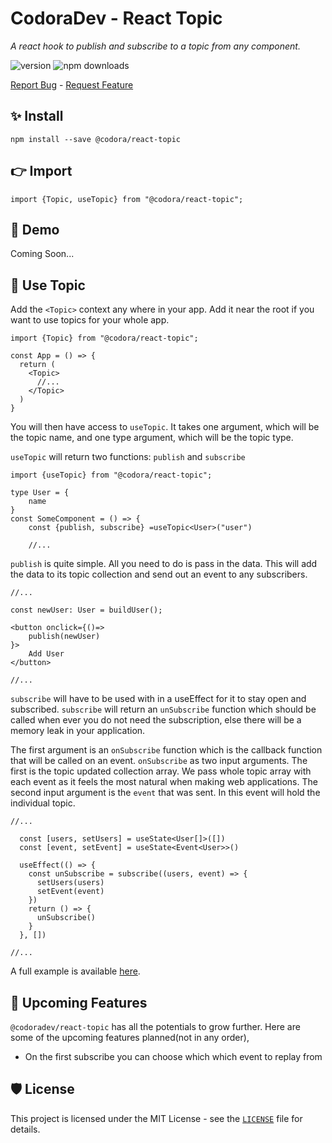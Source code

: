 # CodoraDev - React Topic
<!-- Image Here -->
 
*A react hook to publish and subscribe to a topic from any component.*

![version](https://img.shields.io/npm/v/react-codora-topic)
![npm downloads](https://img.shields.io/npm/dm/@codora/react-topic)


[Report Bug](https://github.com/CodoraDev/react-topic/issues/new) - 
[Request Feature](https://github.com/CodoraDev/react-topic/issues/new)
 
##  ✨ Install
`npm install --save @codora/react-topic` 

## 👉 Import
`import {Topic, useTopic} from "@codora/react-topic";`

##  🚀 Demo
Coming Soon...

## 🔬 Use Topic
Add the `<Topic>` context any where in your app. Add it near the root if you want to use topics for your whole app. 
```tsx
import {Topic} from "@codora/react-topic";

const App = () => {
  return (
    <Topic>
      //...
    </Topic>
  )
}
```

You will then have access to `useTopic`. It takes one argument, which will be the topic name, and one type argument, which will be the topic type. 

`useTopic` will return two functions: `publish` and `subscribe`
```tsx
import {useTopic} from "@codora/react-topic";

type User = {
    name
}
const SomeComponent = () => {
    const {publish, subscribe} =useTopic<User>("user")

    //...
```
`publish` is quite simple. All you need to do is pass in the data. This will add the data to its topic collection and send out an event to any subscribers.

```tsx
//...

const newUser: User = buildUser();

<button onclick={()=> 
    publish(newUser) 
}>
    Add User
</button>

//...
```

`subscribe` will have to be used with in a useEffect for it to stay open and subscribed. `subscribe` will return an `unSubscribe` function which should be called when ever you do not need the subscription, else there will be a memory leak in your application. 

The first argument is an `onSubscribe` function which is the callback function that will be called on an event. `onSubscribe` as two input arguments. The first is the topic updated collection array. We pass whole topic array with each event as it feels the most natural when making web applications. The second input argument is the `event` that was sent. In this event will hold the individual topic.

```tsx
//...

  const [users, setUsers] = useState<User[]>([])
  const [event, setEvent] = useState<Event<User>>()

  useEffect(() => {
    const unSubscribe = subscribe((users, event) => {
      setUsers(users)
      setEvent(event)
    })
    return () => {
      unSubscribe()
    }
  }, []) 

//...
```

A full example is available [here](https://github.com/CodoraDev/react-topic/tree/main/example).

<!-- #3 🔥 Features
`model-repo` comes with a bundle of features already. You can do the followings with it,

## 🔢 Feature 1
 - Description.

## 🏗️ Feature 2
- Description -->

<!-- 
# 🏗️ How to Set up `model-repo` for Development?

1. Clone the repository

```bash
git clone https://github.com/atapas/model-repo.git
```

2. Change the working directory

```bash
cd model-repo
```

3. Install dependencies

```bash
npm install # or, yarn install
```

4. Create `.env` file in root and add your variables

```bash
KEY=VALUE
```

5. Run the app

```bash
npm run dev # or, yarn dev
```

That's All!!! Now open [localhost:3000](http://localhost:3000/) to see the app.

# 🍔 Built With
- [Technology 1](https://tapasadhikary.com)
- [Technology 2](https://tapasadhikary.com)
- [Technology 3](https://tapasadhikary.com)
- [Technology 4](https://tapasadhikary.com)
- [Technology 5](https://tapasadhikary.com)
- [Technology 6](https://tapasadhikary.com)
- [Technology 7](https://tapasadhikary.com) -->



## 🦄 Upcoming Features
`@codoradev/react-topic` has all the potentials to grow further. Here are some of the upcoming features planned(not in any order),

- On the first subscribe you can choose which which event to replay from
  
## 🛡️ License
This project is licensed under the MIT License - see the [`LICENSE`](LICENSE) file for details.
<!--
- ✔️ Feature Request 1.
- ✔️ Feature Request 2.
- ✔️ Feature Request 3.
- ✔️ Feature Request 4.
- ✔️ Feature Request 5.
- ✔️ Feature Request 6.
- ✔️ Feature Request 7.
- ✔️ Feature Request 8.
- ✔️ Feature Request 9.
- ✔️ Feature Request 10.
- ✔️ Feature Request 11.

If you find something is missing, `model-repo` is listening. Please create a feature request [from here](https://github.com/atapas/model-repo/issues/new/choose).


# 🤝 Contributing to `model-repo`
Any kind of positive contribution is welcome! Please help us to grow by contributing to the project.

If you wish to contribute, you can work on any features [listed here](https://github.com/atapas/model-repo#-upcoming-features) or create one on your own. After adding your code, please send us a Pull Request.

> Please read [`CONTRIBUTING`](CONTRIBUTING.md) for details on our [`CODE OF CONDUCT`](CODE_OF_CONDUCT.md), and the process for submitting pull requests to us.
 
# 🙏 Support

We all need support and motivation. `model-repo` is not an exception. If you found the app helpful, consider supporting us with a coffee.

<a href="https://www.buymeacoffee.com/greenroots">
    <img src="https://cdn.buymeacoffee.com/buttons/v2/default-yellow.png" height="50px">
</a>

---

<h3 align="center">
A ⭐️ to <b>Model Repo</b> is must as a motivation booster.
</h3> -->

  

